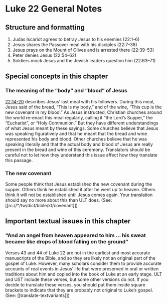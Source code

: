 # Luke 22 General Notes

## Structure and formatting

1. Judas Iscariot agrees to betray Jesus to his enemies (22:1–6)
2. Jesus shares the Passover meal with his disciples (22:7–38)
3. Jesus prays on the Mount of Olives and is arrested there (22:39–53)
4. Peter denies Jesus (22:54–62)
5. Soldiers mock Jesus and the Jewish leaders question him (22:63–71)

## Special concepts in this chapter

### The meaning of the “body” and “blood” of Jesus

[22:14-20](../22/14.md) describes Jesus’ last meal with his followers. During this meal, Jesus said of the bread, “This is my body,” and of the wine, “This cup is the new covenant in my blood.” As Jesus instructed, Christian churches around the world re-enact this meal regularly, calling it “the Lord’s Supper,” the “Eucharist”, or “Holy Communion.” But they have different understandings of what Jesus meant by these sayings. Some churches believe that Jesus was speaking figuratively and that he meant that the bread and wine represented his body and blood. Other churches believe that he was speaking literally and that the actual body and blood of Jesus are really present in the bread and wine of this ceremony. Translators should be careful not to let how they understand this issue affect how they translate this passage.

### The new covenant

Some people think that Jesus established the new covenant during the supper. Others think he established it after he went up to heaven. Others think it will not be established until Jesus comes again. Your translation should say no more about this than ULT does. (See: [[rc://*/tw/dict/bible/kt/covenant]])

## Important textual issues in this chapter

### “And an angel from heaven appeared to him … his sweat became like drops of blood falling on the ground”

Verses 43 and 44 of Luke 22 are not in the earliest and most accurate manuscripts of the Bible, and so they are likely not an original part of the gospel of Luke. However, many scholars consider them to provide accurate accounts of real events in Jesus’ life that were preserved in oral or written traditions about him and copied into the book of Luke at an early stage. ULT and UST include these verses, but some other versions do not. If you decide to translate these verses, you should put them inside square brackets to indicate that they are probably not original to Luke’s gospel. (See: [[translate-textvariants]])